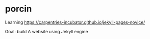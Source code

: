 # porcin
Learning https://carpentries-incubator.github.io/jekyll-pages-novice/

Goal: build A website using Jekyll engine
